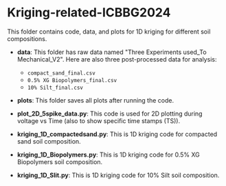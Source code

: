 # Kriging-related-ICBBG2024

This folder contains code, data, and plots for 1D kriging for different soil compositions.

* **data**: This folder has raw data named "Three Experiments used_To Mechanical_V2". Here are also three post-processed data for analysis:
  * `compact_sand_final.csv`
  * `0.5% XG Biopolymers_final.csv`
  * `10% Silt_final.csv`

* **plots**: This folder saves all plots after running the code.

* **plot_2D_5spike_data.py**: This code is used for 2D plotting during voltage vs Time (also to show specific time stamps (TS)).

* **kriging_1D_compactedsand.py**: This is 1D kriging code for compacted sand soil composition.

* **kriging_1D_Biopolymers.py**: This is 1D kriging code for 0.5% XG Biopolymers soil composition.

* **kriging_1D_Slit.py**: This is 1D kriging code for 10% Silt soil composition.
